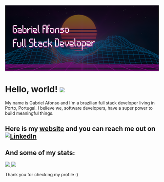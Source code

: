 [![Header](https://github.com/gabrielprrd/gabrielprrd/blob/master/github-header.png)](https://gabrielprrd.github.io/)


# Hello, world! <img src="https://raw.githubusercontent.com/MartinHeinz/MartinHeinz/master/wave.gif" width="30px">

My name is Gabriel Afonso and I'm a brazilian full stack developer living in Porto, Portugal. I believe we, software developers, have a super power to build meaningful things.

## Here is my <a href="https://gabrielprrd.github.io/">website</a> and you can reach me out on [![LinkedIn][2]][1]

[2]: https://raw.githubusercontent.com/MartinHeinz/MartinHeinz/master/linkedin-3-16.png
[1]: https://www.linkedin.com/in/gabriel-afonso-b1a473104/

## And some of my stats:

<a href="https://github.com/anuraghazra/github-readme-stats">
  <img src="https://github-readme-stats.vercel.app/api/?username=gabrielprrd&theme=dracula&show_icons=true" />
</a>
<a href="https://github.com/anuraghazra/github-readme-stats">
  <img src="https://github-readme-stats.vercel.app/api/top-langs/?username=gabrielprrd&layout=compact" />
</a>

Thank you for checking my profile :)
